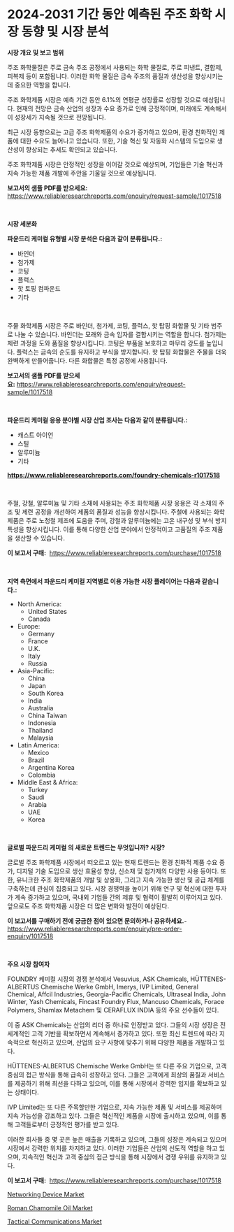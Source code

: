 <p><h1>2024-2031 기간 동안 예측된 주조 화학 시장 동향 및 시장 분석</h1></p><p><strong>시장 개요 및 보고 범위</strong></p>
<p><p>주조 화학물질은 주로 금속 주조 공정에서 사용되는 화학 물질로, 주로 피낸트, 결합제, 피복제 등이 포함됩니다. 이러한 화학 물질은 금속 주조의 품질과 생산성을 향상시키는 데 중요한 역할을 합니다.</p><p>주조 화학제품 시장은 예측 기간 동안 6.1%의 연평균 성장률로 성장할 것으로 예상됩니다. 현재의 전망은 금속 산업의 성장과 수요 증가로 인해 긍정적이며, 미래에도 계속해서 이 성장세가 지속될 것으로 전망됩니다.</p><p>최근 시장 동향으로는 고급 주조 화학제품의 수요가 증가하고 있으며, 환경 친화적인 제품에 대한 수요도 늘어나고 있습니다. 또한, 기술 혁신 및 자동화 시스템의 도입으로 생산성이 향상되는 추세도 확인되고 있습니다.</p><p>주조 화학제품 시장은 안정적인 성장을 이어갈 것으로 예상되며, 기업들은 기술 혁신과 지속 가능한 제품 개발에 주안을 기울일 것으로 예상됩니다.</p></p>
<p><strong>보고서의 샘플 PDF를 받으세요:</strong> <a href="https://www.reliableresearchreports.com/enquiry/request-sample/1017518">https://www.reliableresearchreports.com/enquiry/request-sample/1017518</a></p>
<p>&nbsp;</p>
<p><strong>시장 세분화</strong></p>
<p><strong>파운드리 케미컬 유형별 시장 분석은 다음과 같이 분류됩니다.:</strong></p>
<p><ul><li>바인더</li><li>첨가제</li><li>코팅</li><li>플럭스</li><li>핫 토핑 컴파운드</li><li>기타</li></ul></p>
<p>&nbsp;</p>
<p><p>주물 화학제품 시장은 주로 바인더, 첨가제, 코팅, 플럭스, 핫 탑핑 화합물 및 기타 범주로 나눌 수 있습니다. 바인더는 모래와 금속 입자를 결합시키는 역할을 합니다. 첨가제는 제련 과정을 도와 품질을 향상시킵니다. 코팅은 부품을 보호하고 마무리 강도를 높입니다. 플럭스는 금속의 순도를 유지하고 부식을 방지합니다. 핫 탑핑 화합물은 주물을 더욱 완벽하게 만들어줍니다. 다른 화합물은 특정 공정에 사용됩니다.</p></p>
<p><strong>보고서의 샘플 PDF를 받으세요:</strong>&nbsp;<a href="https://www.reliableresearchreports.com/enquiry/request-sample/1017518">https://www.reliableresearchreports.com/enquiry/request-sample/1017518</a></p>
<p>&nbsp;</p>
<p><strong> 파운드리 케미컬 응용 분야별 시장 산업 조사는 다음과 같이 분류됩니다.:</strong></p>
<p><ul><li>캐스트 아이언</li><li>스틸</li><li>알루미늄</li><li>기타</li></ul></p>
<p><strong><a href="https://www.reliableresearchreports.com/foundry-chemicals-r1017518">https://www.reliableresearchreports.com/foundry-chemicals-r1017518</a></strong></p>
<p>&nbsp;</p>
<p><p>주철, 강철, 알루미늄 및 기타 소재에 사용되는 주조 화학제품 시장 응용은 각 소재의 주조 및 제련 공정을 개선하여 제품의 품질과 성능을 향상시킵니다. 주철에 사용되는 화학제품은 주로 노청철 제조에 도움을 주며, 강철과 알루미늄에는 고온 내구성 및 부식 방지 특성을 향상시킵니다. 이를 통해 다양한 산업 분야에서 안정적이고 고품질의 주조 제품을 생산할 수 있습니다.</p></p>
<p><strong>이 보고서 구매:</strong>&nbsp; <a href="https://www.reliableresearchreports.com/purchase/1017518">https://www.reliableresearchreports.com/purchase/1017518</a></p>
<p>&nbsp;</p>
<p><strong>지역 측면에서 파운드리 케미컬 지역별로 이용 가능한 시장 플레이어는 다음과 같습니다.:</strong></p>
<p><ul>
    <li>
        North America:
        <ul>
            <li>United States</li>
            <li>Canada</li>
        </ul>
    </li>
    <li>
        Europe:
        <ul>
            <li>Germany</li>
            <li>France</li>
            <li>U.K.</li>
            <li>Italy</li>
            <li>Russia</li>
        </ul>
    </li>
    <li>
        Asia-Pacific:
        <ul>
            <li>China</li>
            <li>Japan</li>
            <li>South Korea</li>
            <li>India</li>
            <li>Australia</li>
            <li>China Taiwan</li>
            <li>Indonesia</li>
            <li>Thailand</li>
            <li>Malaysia</li>
        </ul>
    </li>
    <li>
        Latin America:
        <ul>
            <li>Mexico</li>
            <li>Brazil</li>
            <li>Argentina Korea</li>
            <li>Colombia</li>
        </ul>
    </li>
    <li>
        Middle East & Africa:
        <ul>
            <li>Turkey</li>
            <li>Saudi</li>
            <li>Arabia</li>
            <li>UAE</li>
            <li>Korea</li>
        </ul>
    </li>
    </ul></p>
<p>&nbsp;</p>
<p><strong>글로벌 파운드리 케미컬 의 새로운 트렌드는 무엇입니까? 시장?</strong></p>
<p><p>글로벌 주조 화학제품 시장에서 떠오르고 있는 현재 트렌드는 환경 친화적 제품 수요 증가, 디지털 기술 도입으로 생산 효율성 향상, 신소재 및 첨가제의 다양한 사용 등이다. 또한, 유니크한 주조 화학제품의 개발 및 상용화, 그리고 지속 가능한 생산 및 공급 체계를 구축하는데 관심이 집중되고 있다. 시장 경쟁력을 높이기 위해 연구 및 혁신에 대한 투자가 계속 증가하고 있으며, 국내외 기업들 간의 제휴 및 협력이 활발히 이루어지고 있다. 앞으로도 주조 화학제품 시장은 더 많은 변화와 발전이 예상된다.</p></p>
<p><strong>이 보고서를 구매하기 전에 궁금한 점이 있으면 문의하거나 공유하세요.</strong>- <a href="https://www.reliableresearchreports.com/enquiry/pre-order-enquiry/1017518">https://www.reliableresearchreports.com/enquiry/pre-order-enquiry/1017518</a></p>
<p>&nbsp;</p>
<p><strong>주요 시장 참여자</strong></p>
<p><p>FOUNDRY 케미컬 시장의 경쟁 분석에서 Vesuvius, ASK Chemicals, HÜTTENES-ALBERTUS Chemische Werke GmbH, Imerys, IVP Limited, General Chemical, Affcil Industries, Georgia-Pacific Chemicals, Ultraseal India, John Winter, Yash Chemicals, Fincast Foundry Flux, Mancuso Chemicals, Forace Polymers, Shamlax Metachem 및 CERAFLUX INDIA 등의 주요 선수들이 있다. </p><p>이 중 ASK Chemicals는 산업의 리더 중 하나로 인정받고 있다. 그들의 시장 성장은 전 세계적인 고객 기반을 확보하면서 계속해서 증가하고 있다. 또한 최신 트렌드에 따라 지속적으로 혁신하고 있으며, 산업의 요구 사항에 맞추기 위해 다양한 제품을 개발하고 있다.</p><p>HÜTTENES-ALBERTUS Chemische Werke GmbH는 또 다른 주요 기업으로, 고객 중심의 접근 방식을 통해 급속히 성장하고 있다. 그들은 고객에게 최상의 품질과 서비스를 제공하기 위해 최선을 다하고 있으며, 이를 통해 시장에서 강력한 입지를 확보하고 있는 상태이다.</p><p>IVP Limited는 또 다른 주목할만한 기업으로, 지속 가능한 제품 및 서비스를 제공하며 지속 가능성을 강조하고 있다. 그들은 혁신적인 제품을 시장에 출시하고 있으며, 이를 통해 고객들로부터 긍정적인 평가를 받고 있다.</p><p>이러한 회사들 중 몇 곳은 높은 매출을 기록하고 있으며, 그들의 성장은 계속되고 있으며 시장에서 강력한 위치를 차지하고 있다. 이러한 기업들은 산업의 선도적 역할을 하고 있으며, 지속적인 혁신과 고객 중심의 접근 방식을 통해 시장에서 경쟁 우위를 유지하고 있다.</p></p>
<p><strong>이 보고서 구매:</strong>&nbsp;&nbsp;<a href="https://www.reliableresearchreports.com/purchase/1017518">https://www.reliableresearchreports.com/purchase/1017518</a></p>
<p><p><a href="https://github.com/kufem1/Market-Research-Report-List-2/blob/main/networking-device-market.md">Networking Device Market</a></p><p><a href="https://cautious-neon-760.notion.site/Roman-Chamomile-Oil-Market-Size-Growing-and-Forecasted-for-period-from-2024-2031-and-provides-comp-14109b750e334c658acc9b838bc6b073">Roman Chamomile Oil Market</a></p><p><a href="https://github.com/singletonthaxterkelliehr2df/Market-Research-Report-List-1/blob/main/tactical-communications-market.md">Tactical Communications Market</a></p></p>